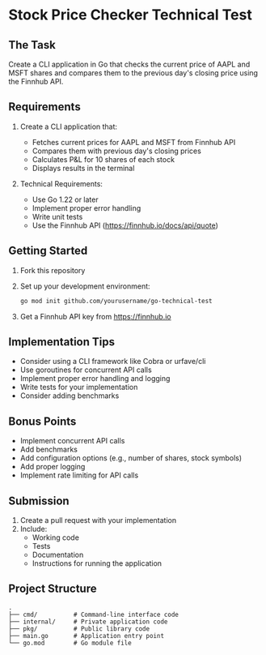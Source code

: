 # Stock Price Checker Technical Test

## The Task

Create a CLI application in Go that checks the current price of AAPL and MSFT shares and compares them to the previous day's closing price using the Finnhub API.

## Requirements

1. Create a CLI application that:

   - Fetches current prices for AAPL and MSFT from Finnhub API
   - Compares them with previous day's closing prices
   - Calculates P&L for 10 shares of each stock
   - Displays results in the terminal

2. Technical Requirements:
   - Use Go 1.22 or later
   - Implement proper error handling
   - Write unit tests
   - Use the Finnhub API (https://finnhub.io/docs/api/quote)

## Getting Started

1. Fork this repository
2. Set up your development environment:

   ```bash
   go mod init github.com/yourusername/go-technical-test
   ```

3. Get a Finnhub API key from https://finnhub.io

## Implementation Tips

- Consider using a CLI framework like Cobra or urfave/cli
- Use goroutines for concurrent API calls
- Implement proper error handling and logging
- Write tests for your implementation
- Consider adding benchmarks

## Bonus Points

- Implement concurrent API calls
- Add benchmarks
- Add configuration options (e.g., number of shares, stock symbols)
- Add proper logging
- Implement rate limiting for API calls

## Submission

1. Create a pull request with your implementation
2. Include:
   - Working code
   - Tests
   - Documentation
   - Instructions for running the application

## Project Structure

```
.
├── cmd/          # Command-line interface code
├── internal/     # Private application code
├── pkg/          # Public library code
├── main.go       # Application entry point
└── go.mod        # Go module file
```
